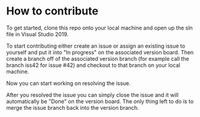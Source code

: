 ﻿# How to contribute

To get started, clone this repo onto your local machine and open up the sln file in Visual Studio 2019.

To start contributing either create an issue or assign an existing issue to yourself and put it into "In progress" on the associated version board.
Then create a branch off of the associated version branch (for example call the branch iss42 for issue #42) and checkout to that branch on your local machine.

Now you can start working on resolving the issue.

After you resolved the issue you can simply close the issue and it will automatically be "Done" on the version board.
The only thing left to do is to merge the issue branch back into the version branch.